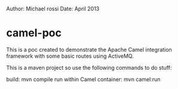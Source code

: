 Author: Michael rossi
Date: April 2013

camel-poc
=========

This is a poc created to demonstrate the Apache Camel integration framework with some basic routes using ActiveMQ.

This is a maven project so use the following commands to do stuff:

build: mvn compile
run within Camel container: mvn camel:run
